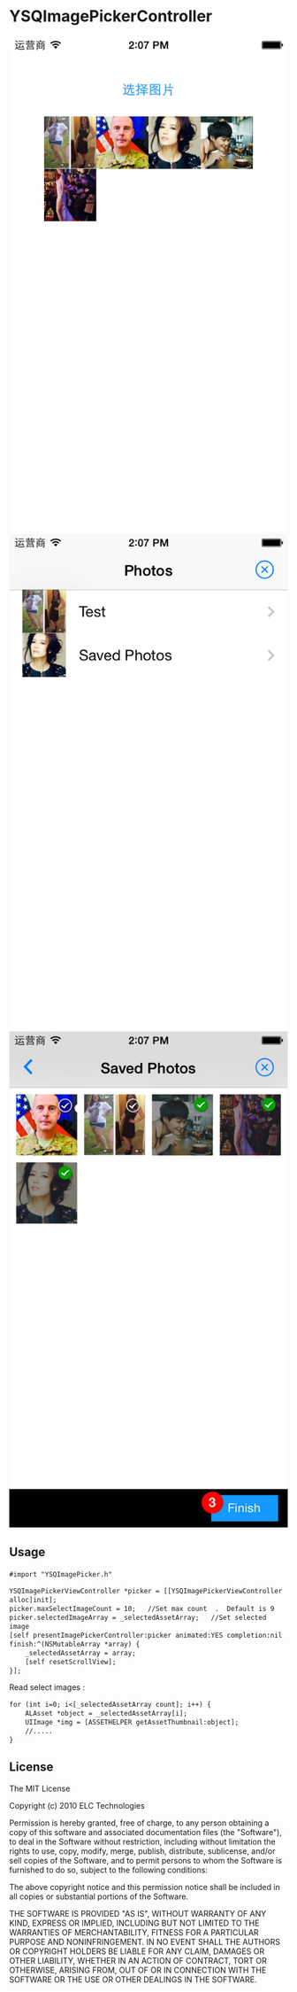 # YSQImagePickerController

![](./one.png)   ![](./two.png)  ![](./three.png)

## Usage

`#import "YSQImagePicker.h"`

```obj-c
YSQImagePickerViewController *picker = [[YSQImagePickerViewController alloc]init];
picker.maxSelectImageCount = 10;   //Set max count  .  Default is 9
picker.selectedImageArray = _selectedAssetArray;   //Set selected image
[self presentImagePickerController:picker animated:YES completion:nil finish:^(NSMutableArray *array) {
    _selectedAssetArray = array;
    [self resetScrollView];
}];
```
Read select images :

```obj-c
for (int i=0; i<[_selectedAssetArray count]; i++) {
    ALAsset *object = _selectedAssetArray[i];
    UIImage *img = [ASSETHELPER getAssetThumbnail:object];
    //.....
}
```

## License

The MIT License

Copyright (c) 2010 ELC Technologies

Permission is hereby granted, free of charge, to any person obtaining a copy
of this software and associated documentation files (the "Software"), to deal
in the Software without restriction, including without limitation the rights
to use, copy, modify, merge, publish, distribute, sublicense, and/or sell
copies of the Software, and to permit persons to whom the Software is
furnished to do so, subject to the following conditions:

The above copyright notice and this permission notice shall be included in
all copies or substantial portions of the Software.

THE SOFTWARE IS PROVIDED "AS IS", WITHOUT WARRANTY OF ANY KIND, EXPRESS OR
IMPLIED, INCLUDING BUT NOT LIMITED TO THE WARRANTIES OF MERCHANTABILITY,
FITNESS FOR A PARTICULAR PURPOSE AND NONINFRINGEMENT. IN NO EVENT SHALL THE
AUTHORS OR COPYRIGHT HOLDERS BE LIABLE FOR ANY CLAIM, DAMAGES OR OTHER
LIABILITY, WHETHER IN AN ACTION OF CONTRACT, TORT OR OTHERWISE, ARISING FROM,
OUT OF OR IN CONNECTION WITH THE SOFTWARE OR THE USE OR OTHER DEALINGS IN
THE SOFTWARE.
